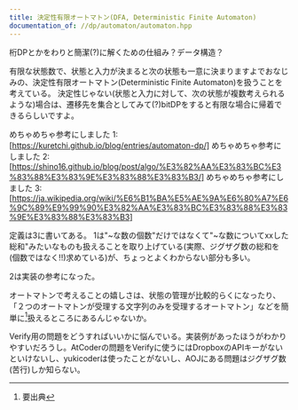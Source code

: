 ```yaml
---
title: 決定性有限オートマトン(DFA, Deterministic Finite Automaton)
documentation_of: //dp/automaton/automaton.hpp
---
```


桁DPとかをわりと簡潔(?)に解くための仕組み？データ構造？

有限な状態数で、状態と入力が決まると次の状態も一意に決まりますよでおなじみの、決定性有限オートマトン(Deterministic Finite Automaton)を扱うことを考えている。
決定性じゃない(状態と入力に対して、次の状態が複数考えられるような)場合は、遷移先を集合としてみて(?)bitDPをすると有限な場合に帰着できるらしいですよ。

めちゃめちゃ参考にしました 1: [https://kuretchi.github.io/blog/entries/automaton-dp/]
めちゃめちゃ参考にしました 2: [https://shino16.github.io/blog/post/algo/%E3%82%AA%E3%83%BC%E3%83%88%E3%83%9E%E3%83%88%E3%83%B3/] 
めちゃめちゃ参考にしました 3: [https://ja.wikipedia.org/wiki/%E6%B1%BA%E5%AE%9A%E6%80%A7%E6%9C%89%E9%99%90%E3%82%AA%E3%83%BC%E3%83%88%E3%83%9E%E3%83%88%E3%83%B3]


定義は3に書いてある。 1は"~な数の個数"だけではなくて"~な数についてxxした総和"みたいなものも扱えることを取り上げている(実際、ジグザグ数の総和を(個数ではなく!!)求めている)が、ちょっとよくわからない部分も多い。

2は実装の参考になった。

オートマトンで考えることの嬉しさは、状態の管理が比較的らくになったり、「２つのオートマトンが受理する文字列のみを受理するオートマトン」などを簡単に[^1]扱えるところにあるんじゃないか。

Verify用の問題をどうすればいいかに悩んでいる。実装例があったほうがわかりやすいだろうし。AtCoderの問題をVerifyに使うにはDropboxのAPIキーがないといけないし、yukicoderは使ったことがないし、AOJにある問題はジグザグ数(苦行)しか知らない。

[^1]: 要出典
